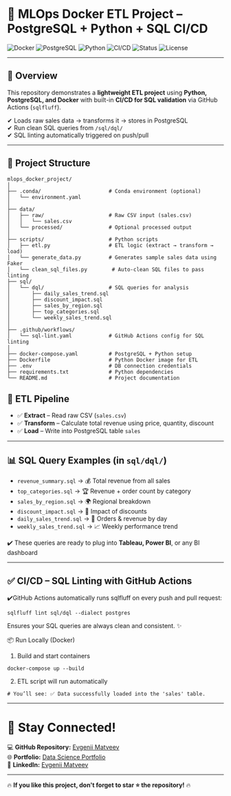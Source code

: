 # 🧪 MLOps Docker ETL Project – PostgreSQL + Python + SQL CI/CD

![Docker](https://img.shields.io/badge/Docker-Containerized-blue) ![PostgreSQL](https://img.shields.io/badge/PostgreSQL-13+-blue) ![Python](https://img.shields.io/badge/Python-3.10-yellow) ![CI/CD](https://img.shields.io/badge/GitHub_Actions-CI%2FCD-green) ![Status](https://img.shields.io/badge/Status-Active-brightgreen) ![License](https://img.shields.io/badge/License-MIT-lightgrey)

---

## 🚀 Overview

This repository demonstrates a **lightweight ETL project** using **Python, PostgreSQL, and Docker** with built-in **CI/CD for SQL validation** via GitHub Actions (`sqlfluff`).

✔ Loads raw sales data → transforms it → stores in PostgreSQL  
✔ Run clean SQL queries from `/sql/dql/`  
✔ SQL linting automatically triggered on push/pull  

---

## 📁 Project Structure

```
mlops_docker_project/
│
├── .conda/                      # Conda environment (optional)
│   └── environment.yaml
│
├── data/
│   ├── raw/                     # Raw CSV input (sales.csv)
│   │   └── sales.csv
│   └── processed/               # Optional processed output
│
├── scripts/                     # Python scripts
│   ├── etl.py                   # ETL logic (extract → transform → load)
│   └── generate_data.py         # Generates sample sales data using Faker
│   └── clean_sql_files.py        # Auto-clean SQL files to pass linting
├── sql/
│   └── dql/                     # SQL queries for analysis
│       ├── daily_sales_trend.sql
│       ├── discount_impact.sql
│       ├── sales_by_region.sql
│       ├── top_categories.sql
│       └── weekly_sales_trend.sql
│
├── .github/workflows/
│   └── sql-lint.yaml            # GitHub Actions config for SQL linting
│
├── docker-compose.yaml          # PostgreSQL + Python setup
├── Dockerfile                   # Python Docker image for ETL
├── .env                         # DB connection credentials
├── requirements.txt             # Python dependencies
└── README.md                    # Project documentation
```
## 🧠 ETL Pipeline

- ✅ **Extract** – Read raw CSV (`sales.csv`)
- ✅ **Transform** – Calculate total revenue using price, quantity, discount
- ✅ **Load** – Write into PostgreSQL table `sales`

---

## 📊 SQL Query Examples (in `sql/dql/`)

- `revenue_summary.sql` → 💰 Total revenue from all sales  
- `top_categories.sql` → 🏆 Revenue + order count by category  
- `sales_by_region.sql` → 🌍 Regional breakdown  
- `discount_impact.sql` → 🔻 Impact of discounts  
- `daily_sales_trend.sql` → 📅 Orders & revenue by day  
- `weekly_sales_trend.sql` → 📈 Weekly performance trend  

✔️ These queries are ready to plug into **Tableau, Power BI**, or any BI dashboard

---

## ✅ CI/CD – SQL Linting with GitHub Actions

✔️GitHub Actions automatically runs sqlfluff on every push and pull request:

```
sqlfluff lint sql/dql --dialect postgres
```
Ensures your SQL queries are always clean and consistent. ✨

📦 Run Locally (Docker)
1. Build and start containers
```
docker-compose up --build
```
2. ETL script will run automatically
```
# You’ll see: ✅ Data successfully loaded into the 'sales' table.
```
---

# 📢 Stay Connected!  
💻 **GitHub Repository:** [Evgenii Matveev](https://github.com/evgeniimatveev)  
🌐 **Portfolio:** [Data Science Portfolio](https://www.datascienceportfol.io/evgeniimatveevusa)  
📌 **LinkedIn:** [Evgenii Matveev](https://www.linkedin.com/in/evgenii-matveev-510926276/)  


---

🔥 **If you like this project, don't forget to star ⭐ the repository!** 🔥

